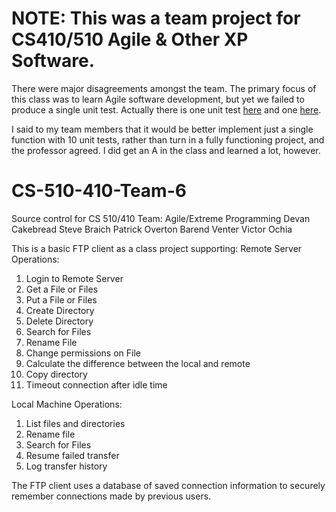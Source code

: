 # NOTE: This was a team project for CS410/510 Agile & Other XP Software. 
There were major disagreements amongst the team. The primary focus of this class was to learn Agile software development, but yet we failed to produce a single unit test.  Actually there is one unit test [here](https://github.com/steve3p0/CS-510-410-Team-6/blob/master/SealTeam6/SealTeam6.Test.DataProvider/DataProviderTests.cs) and one [here](https://github.com/steve3p0/CS-510-410-Team-6/blob/master/SealTeam6/SealTeam6.Test.Core/UnitTest1.cs).

I said to my team members that it would be better implement just a single function with 10 unit tests, rather than turn in a fully functioning project, and the professor agreed. I did get an A in the class and learned a lot, however.

# CS-510-410-Team-6
Source control for CS 510/410 Team: Agile/Extreme Programming
Devan Cakebread
Steve Braich
Patrick Overton
Barend Venter
Victor Ochia

This is a basic FTP client as a class project supporting: 
Remote Server Operations:
1. Login to Remote Server
2. Get a File or Files
3. Put a File or Files
4. Create Directory 
5. Delete Directory
6. Search for Files 
7. Rename File
8. Change permissions on File
9. Calculate the difference between the local and remote 
10. Copy directory
11. Timeout connection after idle time

Local Machine Operations:
1. List files and directories
2. Rename file
3. Search for Files
4. Resume failed transfer
5. Log transfer history


The FTP client uses a database of saved connection information to securely remember connections made by previous users.
